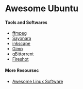 # Awesome Ubuntu

#### Tools and Softwares

- [ffmpeg]()
- [Sayonara]()
- [inkscape]()
- [Gimp]()
- [qBittorrent]()
- [Fireshot]()

#### More Resoursec

- [Awesome Linux Software](https://github.com/luong-komorebi/Awesome-Linux-Software)
